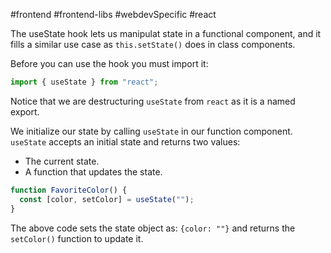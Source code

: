 #frontend #frontend-libs #webdevSpecific #react 

The useState hook lets us manipulat state in a functional component, and it fills a similar use case as `this.setState()` does in class components.

Before you can use the hook you must import it:
```jsx
import { useState } from "react";
```
Notice that we are destructuring `useState` from `react` as it is a named export.

We initialize our state by calling `useState` in our function component. `useState` accepts an initial state and returns two values:
-   The current state.
-   A function that updates the state.
```jsx
function FavoriteColor() {
  const [color, setColor] = useState("");
}
```
The above code sets the state object as: `{color: ""}` and returns the `setColor()` function to update it.